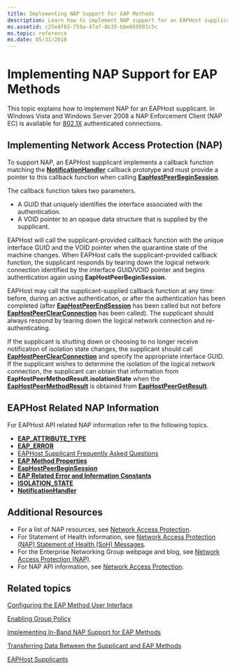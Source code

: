 ```yaml
---
title: Implementing NAP Support for EAP Methods
description: Learn how to implement NAP support for an EAPHost supplicant. See EAPHost-related NAP topics and view additional available resources.
ms.assetid: c25e4f03-759a-47a7-8b35-bbe669501c5c
ms.topic: reference
ms.date: 05/31/2018
---
```


# Implementing NAP Support for EAP Methods

This topic explains how to implement NAP for an EAPHost supplicant. In Windows Vista and Windows Server 2008 a NAP Enforcement Client (NAP EC) is available for [802.1X](Http://go.microsoft.com/fwlink/p/?linkid=83938) authenticated connections.

## Implementing Network Access Protection (NAP)

To support NAP, an EAPHost supplicant implements a callback function matching the [**NotificationHandler**](/previous-versions/windows/desktop/api) callback prototype and must provide a pointer to this callback function when calling [**EapHostPeerBeginSession**](/previous-versions/windows/desktop/api/eappapis/nf-eappapis-eaphostpeerbeginsession).

The callback function takes two parameters.

-   A GUID that uniquely identifies the interface associated with the authentication.
-   A VOID pointer to an opaque data structure that is supplied by the supplicant.

EAPHost will call the supplicant-provided callback function with the unique interface GUID and the VOID pointer when the quarantine state of the machine changes. When EAPHost calls the supplicant-provided callback function, the supplicant responds by tearing down the logical network connection identified by the interface GUID/VOID pointer and begins authentication again using **EapHostPeerBeginSession**.

EAPHost may call the supplicant-supplied callback function at any time: before, during an active authentication, or after the authentication has been completed (after [**EapHostPeerEndSession**](/previous-versions/windows/desktop/api/eappapis/nf-eappapis-eaphostpeerendsession) has been called but not before [**EapHostPeerClearConnection**](/previous-versions/windows/desktop/api/eappapis/nf-eappapis-eaphostpeerclearconnection) has been called). The supplicant should always respond by tearing down the logical network connection and re-authenticating.

If the supplicant is shutting down or choosing to no longer receive notification of isolation state changes, the supplicant should call [**EapHostPeerClearConnection**](/previous-versions/windows/desktop/api/eappapis/nf-eappapis-eaphostpeerclearconnection) and specify the appropriate interface GUID. If the supplicant wishes to determine the isolation of the logical network connection, the supplicant can obtain that information from **EapHostPeerMethodResult.isolationState** when the [**EapHostPeerMethodResult**](/windows/win32/api/eaphostpeertypes/ns-eaphostpeertypes-eaphostpeermethodresult) is obtained from [**EapHostPeerGetResult**](/previous-versions/windows/desktop/api/eappapis/nf-eappapis-eaphostpeergetresult).

## EAPHost Related NAP Information

For EAPHost API related NAP information refer to the following topics.

-   [**EAP\_ATTRIBUTE\_TYPE**](/windows/desktop/api/eaptypes/ne-eaptypes-eap_attribute_type)
-   [**EAP\_ERROR**](/windows/desktop/api/eaptypes/ns-eaptypes-eap_error)
-   [EAPHost Supplicant Frequently Asked Questions](eaphost-supplicant-frequently-asked-questions.md)
-   [**EAP Method Properties**](eap-method-properties.md)
-   [**EapHostPeerBeginSession**](/previous-versions/windows/desktop/api/eappapis/nf-eappapis-eaphostpeerbeginsession)
-   [**EAP Related Error and Information Constants**](eap-related-error-and-information-constants.md)
-   [**ISOLATION\_STATE**](/windows/desktop/api/eaphostpeertypes/ne-eaphostpeertypes-isolation_state)
-   [**NotificationHandler**](/previous-versions/windows/desktop/api)

## Additional Resources

-   For a list of NAP resources, see [Network Access Protection](Http://go.microsoft.com/fwlink/p/?linkid=84107).
-   For Statement of Health information, see [Network Access Protection (NAP) Statement of Health (SoH) Messages](Http://go.microsoft.com/fwlink/p/?linkid=83918).
-   For the Enterprise Networking Group webpage and blog, see [Network Access Protection (NAP)](Http://go.microsoft.com/fwlink/p/?linkid=83845).
-   For NAP API information, see [Network Access Protection](https://docs.microsoft.com/windows/desktop/NAP/network-access-protection-start-page).

## Related topics

<dl> <dt>

[Configuring the EAP Method User Interface](configuring-the-eap-method-user-interface.md)
</dt> <dt>

[Enabling Group Policy](enabling-group-policy.md)
</dt> <dt>

[Implementing In-Band NAP Support for EAP Methods](enabling-in-band-nap-support.md)
</dt> <dt>

[Transferring Data Between the Supplicant and EAP Methods](transferring-data-between-the-supplicant-and-eap-methods.md)
</dt> <dt>

[EAPHost Supplicants](eaphost-supplicants.md)
</dt> </dl>

 

 




